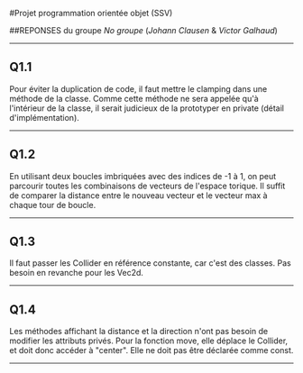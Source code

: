 #Projet programmation orientée objet (SSV)

##REPONSES du groupe *No groupe* (*Johann Clausen* & *Victor Galhaud*)


**************************************************************
## Q1.1
Pour éviter la duplication de code, il faut mettre le clamping dans une méthode de la classe. 
Comme cette méthode ne sera appelée qu'à l'intérieur de la classe, il serait judicieux de la prototyper en private (détail d'implémentation).
**************************************************************
## Q1.2
En utilisant deux boucles imbriquées avec des indices de -1 à 1, on peut parcourir toutes les combinaisons de vecteurs de l'espace torique.
Il suffit de comparer la distance entre le nouveau vecteur et le vecteur max à chaque tour de boucle.
**************************************************************
## Q1.3
Il faut passer les Collider en référence constante, car c'est des classes.
Pas besoin en revanche pour les Vec2d.
**************************************************************
## Q1.4
Les méthodes affichant la distance et la direction n'ont pas besoin de modifier les attributs privés.
Pour la fonction move, elle déplace le Collider, et doit donc accéder à "center". Elle ne doit pas être déclarée comme const.
**************************************************************
